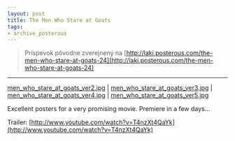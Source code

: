 ```yaml
---
layout: post
title: The Men Who Stare at Goats
tags:
- archive_posterous
---
```

> Príspevok pôvodne zverejnený na [http://laki.posterous.com/the-men-who-stare-at-goats-24](http://laki.posterous.com/the-men-who-stare-at-goats-24)

***
[men\_who\_stare\_at\_goats\_ver2.jpg](/media/2009/men_who_stare_at_goats_ver2.jpg) | [men\_who\_stare\_at\_goats\_ver3.jpg](/media/2009/men_who_stare_at_goats_ver3.jpg) | [men\_who\_stare\_at\_goats\_ver4.jpg](/media/2009/men_who_stare_at_goats_ver4.jpg) | [men\_who\_stare\_at\_goats\_ver5.jpg](/media/2009/men_who_stare_at_goats_ver5.jpg)

Excellent posters for a very promising movie. Premiere in a few days…

Trailer:
[http://www.youtube.com/watch?v=T4nzXt4QaYk](http://www.youtube.com/watch?v=T4nzXt4QaYk)
